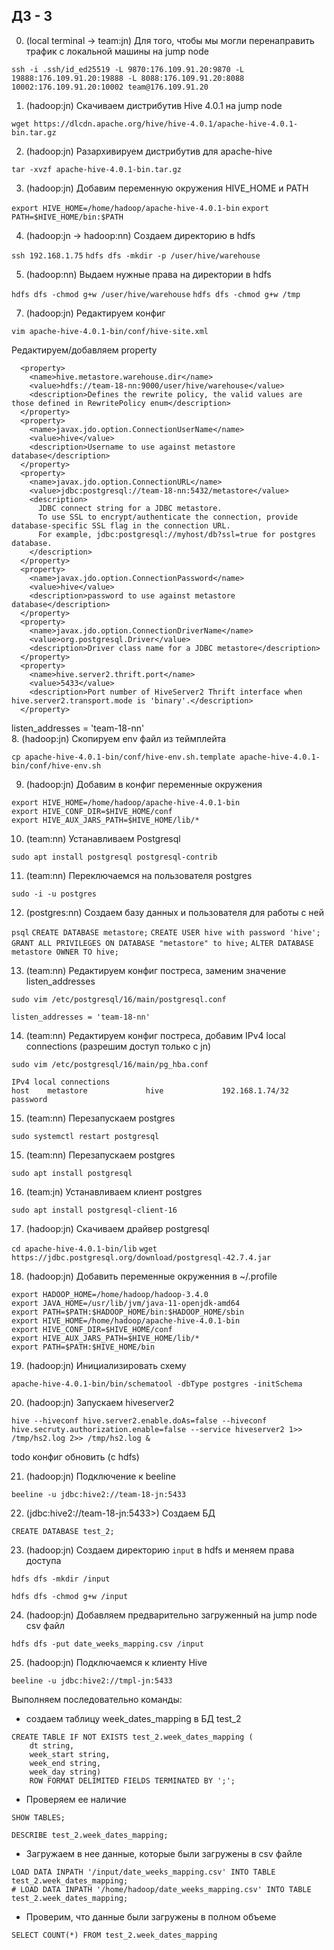 ## ДЗ - 3


0. (local terminal -> team:jn) Для того, чтобы мы могли перенаправить трафик с локальной машины на jump node

```
ssh -i .ssh/id_ed25519 -L 9870:176.109.91.20:9870 -L 19888:176.109.91.20:19888 -L 8088:176.109.91.20:8088 10002:176.109.91.20:10002 team@176.109.91.20
```

1. (hadoop:jn) Скачиваем дистрибутив Hive 4.0.1 на jump node 

```wget https://dlcdn.apache.org/hive/hive-4.0.1/apache-hive-4.0.1-bin.tar.gz```

2. (hadoop:jn) Разархивируем дистрибутив для apache-hive

```tar -xvzf apache-hive-4.0.1-bin.tar.gz ```

3. (hadoop:jn) Добавим переменную окружения HIVE_HOME и PATH

```export HIVE_HOME=/home/hadoop/apache-hive-4.0.1-bin```
```export PATH=$HIVE_HOME/bin:$PATH```

4. (hadoop:jn -> hadoop:nn) Создаем директорию в hdfs

```ssh 192.168.1.75```
```hdfs dfs -mkdir -p /user/hive/warehouse```

5. (hadoop:nn) Выдаем нужные права на директории в hdfs

```hdfs dfs -chmod g+w /user/hive/warehouse```
```hdfs dfs -chmod g+w /tmp```

<!-- 6. (hadoop:jn) Копируем конфиг

```cp apache-hive-4.0.1-bin/conf/hive-default.xml.template apache-hive-4.0.1-bin/conf/hive-site.xml``` -->

7. (hadoop:jn) Редактируем конфиг

```vim apache-hive-4.0.1-bin/conf/hive-site.xml```

Редактируем/добавляем property
```
  <property>
    <name>hive.metastore.warehouse.dir</name>
    <value>hdfs://team-18-nn:9000/user/hive/warehouse</value>
    <description>Defines the rewrite policy, the valid values are those defined in RewritePolicy enum</description>
  </property>
  <property>
    <name>javax.jdo.option.ConnectionUserName</name>
    <value>hive</value>
    <description>Username to use against metastore database</description>
  </property>
  <property>
    <name>javax.jdo.option.ConnectionURL</name>
    <value>jdbc:postgresql://team-18-nn:5432/metastore</value>
    <description>
      JDBC connect string for a JDBC metastore.
      To use SSL to encrypt/authenticate the connection, provide database-specific SSL flag in the connection URL.
      For example, jdbc:postgresql://myhost/db?ssl=true for postgres database.
    </description>
  </property>
  <property>
    <name>javax.jdo.option.ConnectionPassword</name>
    <value>hive</value>
    <description>password to use against metastore database</description>
  </property>
  <property>
    <name>javax.jdo.option.ConnectionDriverName</name>
    <value>org.postgresql.Driver</value>
    <description>Driver class name for a JDBC metastore</description>
  </property>
  <property>
    <name>hive.server2.thrift.port</name>
    <value>5433</value>
    <description>Port number of HiveServer2 Thrift interface when hive.server2.transport.mode is 'binary'.</description>
  </property>
```
listen_addresses = 'team-18-nn'  
8. (hadoop:jn) Скопируем env файл из теймплейта

```cp apache-hive-4.0.1-bin/conf/hive-env.sh.template apache-hive-4.0.1-bin/conf/hive-env.sh```

9. (hadoop:jn) Добавим в конфиг переменные окружения

```
export HIVE_HOME=/home/hadoop/apache-hive-4.0.1-bin
export HIVE_CONF_DIR=$HIVE_HOME/conf
export HIVE_AUX_JARS_PATH=$HIVE_HOME/lib/*
```

10. (team:nn) Устанавливаем Postgresql

```sudo apt install postgresql postgresql-contrib```

11. (team:nn) Переключаемся на пользователя postgres

```sudo -i -u postgres```

12. (postgres:nn) Создаем базу данных и пользователя для работы с ней

```psql```
```CREATE DATABASE metastore;```
```CREATE USER hive with password 'hive';```
```GRANT ALL PRIVILEGES ON DATABASE "metastore" to hive;```
```ALTER DATABASE metastore OWNER TO hive;```

13. (team:nn) Редактируем конфиг постреса, заменим значение listen_addresses

```sudo vim /etc/postgresql/16/main/postgresql.conf```

```listen_addresses = 'team-18-nn'```     

14. (team:nn) Редактируем конфиг постреса, добавим IPv4 local connections (разрешим доступ только с jn)

```
sudo vim /etc/postgresql/16/main/pg_hba.conf
```

```
IPv4 local connections 
host    metastore             hive             192.168.1.74/32            password
```

15. (team:nn) Перезапускаем postgres

```
sudo systemctl restart postgresql
```

15. (team:nn) Перезапускаем postgres
```
sudo apt install postgresql
```

16. (team:jn) Устанавливаем клиент postgres

```
sudo apt install postgresql-client-16
```

17. (hadoop:jn) Скачиваем драйвер postgresql

``cd apache-hive-4.0.1-bin/lib``
```wget https://jdbc.postgresql.org/download/postgresql-42.7.4.jar```

18. (hadoop:jn) Добавить переменные окруженния в ~/.profile

```
export HADOOP_HOME=/home/hadoop/hadoop-3.4.0
export JAVA_HOME=/usr/lib/jvm/java-11-openjdk-amd64
export PATH=$PATH:$HADOOP_HOME/bin:$HADOOP_HOME/sbin
export HIVE_HOME=/home/hadoop/apache-hive-4.0.1-bin
export HIVE_CONF_DIR=$HIVE_HOME/conf
export HIVE_AUX_JARS_PATH=$HIVE_HOME/lib/*
export PATH=$PATH:$HIVE_HOME/bin
```

19. (hadoop:jn) Инициализировать схему

```apache-hive-4.0.1-bin/bin/schematool -dbType postgres -initSchema```

20. (hadoop:jn) Запускаем hiveserver2

```hive --hiveconf hive.server2.enable.doAs=false --hiveconf hive.secruty.authorization.enable=false --service hiveserver2 1>> /tmp/hs2.log 2>> /tmp/hs2.log &```

todo конфиг обновить (c hdfs)

21. (hadoop:jn) Подключение к beeline

```beeline -u jdbc:hive2://team-18-jn:5433```

22. (jdbc:hive2://team-18-jn:5433>) Создаем БД

```CREATE DATABASE test_2;```

23. (hadoop:jn) Создаем директорию `input` в hdfs и меняем права доступа

```
hdfs dfs -mkdir /input
```
```
hdfs dfs -chmod g+w /input
```

24. (hadoop:jn) Добавляем предварительно загруженный на jump node csv файл
```
hdfs dfs -put date_weeks_mapping.csv /input
```

25. (hadoop:jn) Подключаемся к клиенту Hive

```
beeline -u jdbc:hive2://tmpl-jn:5433
```

Выполняем последовательно команды:

- создаем таблицу week_dates_mapping в БД test_2
```
CREATE TABLE IF NOT EXISTS test_2.week_dates_mapping (
    dt string,
    week_start string,
    week_end string,
    week_day string)
    ROW FORMAT DELIMITED FIELDS TERMINATED BY ';';
```

- Проверяем ее наличие
```
SHOW TABLES;
```

```
DESCRIBE test_2.week_dates_mapping;
```

- Загружаем в нее данные, которые были загружены в csv файле
```
LOAD DATA INPATH '/input/date_weeks_mapping.csv' INTO TABLE test_2.week_dates_mapping;
# LOAD DATA INPATH '/home/hadoop/date_weeks_mapping.csv' INTO TABLE test_2.week_dates_mapping;
```

- Проверим, что данные были загружены в полном объеме
```
SELECT COUNT(*) FROM test_2.week_dates_mapping
```
